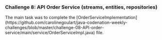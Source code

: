 <h3>Challenge 8: API Order Service (streams, entities, repositories)</h3>
The main task was to complete the [OrderServiceImplementation](https://github.com/carolinegoulart/java-codenation-weekly-challenges/blob/master/challenge-08-API-order-service/main/service/OrderServiceImpl.java) file.
